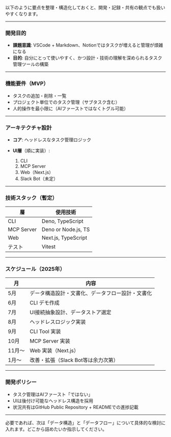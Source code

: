 以下のように要点を整理・構造化しておくと、開発・記録・共有の観点でも扱いやすくなります。

---

### 開発目的

* **課題意識**: VSCode + Markdown、Notionではタスクが増えると管理が煩雑になる
* **目的**: 自分にとって使いやすく、かつ設計・技術の理解を深められるタスク管理ツールの構築

---

### 機能要件（MVP）

* タスクの追加・削除・一覧
* プロジェクト単位でのタスク管理（サブタスク含む）
* 人的操作を最小限に（AIファーストではなくトグル可能）

---

### アーキテクチャ設計

* **コア**: ヘッドレスなタスク管理ロジック
* **UI層**（順に実装）:

  1. CLI
  2. MCP Server
  3. Web（Next.js）
  4. Slack Bot（未定）

---

### 技術スタック（暫定）

| 層          | 使用技術                |
| ---------- | ------------------- |
| CLI        | Deno, TypeScript    |
| MCP Server | Deno or Node.js, TS |
| Web        | Next.js, TypeScript |
| テスト        | Vitest              |

---

### スケジュール（2025年）

| 月    | 内容                       |
| ---- | ------------------------ |
| 5月   | データ構造設計・文書化、データフロー設計・文書化 |
| 6月   | CLI デモ作成                 |
| 7月   | UI接続抽象設計、データストア選定        |
| 8月   | ヘッドレスロジック実装              |
| 9月   | CLI Tool 実装              |
| 10月  | MCP Server 実装            |
| 11月～ | Web 実装（Next.js）          |
| 1月～  | 改善・拡張（Slack Bot等は余力次第）   |

---

### 開発ポリシー

* タスク管理はAIファースト「ではない」
* UIは後付け可能なヘッドレス構造を採用
* 状況共有はGitHub Public Repository + READMEでの進捗記載

---

必要であれば、次は「データ構造」と「データフロー」について具体的な検討に入れます。どこから詰めたいか指示してください。
